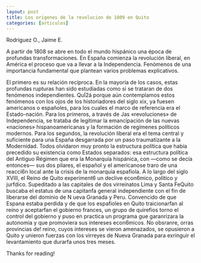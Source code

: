 ```yaml
---
layout: post
title: Los origenes de la revolucion de 1809 en Quito
categories: [articulos]
---
```


Rodriguez O., Jaime E.

<!--more-->

A partir de 1808 se abre en todo el mundo hispánico una época
de profundas transformaciones. En España comienza la revolución liberal, en América el proceso que va a llevar a la Independencia. Fenómenos de una importancia fundamental que plantean varios problemas explicativos.

El primero es su relación recíproca. En la mayoría de los casos, estas profundas rupturas han sido estudiadas como si se trataran de
dos fenómenos independientes. QuÍ2á porque aún contemplamos estos fenómenos con los ojos de los historiadores del siglo xix, ya fuesen americanos o españoles, para los cuales el marco de referencia era el
Estado-nación. Para los primeros, a través de Jas «revoluciones» de Independencia, se trataba de legitimar la emancipación de las nuevas «naciones» hispanoamericanas y la formación de regímenes políticos modernos. Para los segundos, la revolución liberal era el tema central y suficiente para una España desgarrada por un paso traumatizante a la Modernidad. Todos olvidaron muy pronto la estructura política que había precedido su existencia como Estados separados: esa estructura política del Antiguo Régimen que era la Monarquía hispánica, con —como se decía entonces— sus dos pilares, el español y el americanose traro de una reacci6n local ante la crisis de la monarquia espafiola. A lo largo del siglo XVIII, el Reino de Quito experiment6 un declive econ6mico, politico y jurfdico. Supeditado a las capitales de dos virreinatos ­Lima y Santa FeQuito buscaba el estatus de una capitanfa general independiente con el fin de liberarse del dominio de N ueva Granada y Peru. Convencido de que Espana estaba perdida y de que los espafioles en Quito traicionarfan al reino y aceptarfan el gobierno frances, un grupo de quirefios torno el control del gobierno y puso en practica un programa gue garanrizara la autonomia y que promoviera sus intereses econ6micos. No obsranre, orras provincias de! reino, cuyos intereses se vieron amenazados, se opusieron a Quito y unieron fuerzas con los virreyes de Nueva Granada para exringuir el levantamiento que durarfa unos tres meses.

Thanks for reading!